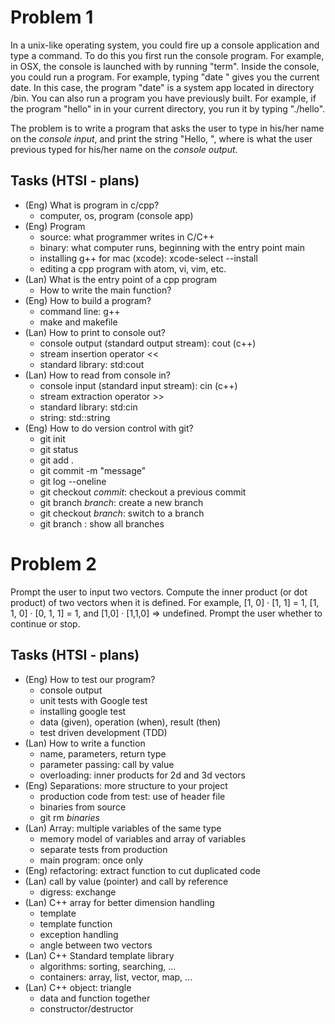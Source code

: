 # Problem 1

In a unix-like operating system, you could fire up a console application and type a command. To do this you first run the console program. For example, in OSX, the console is launched with by running "term". Inside the console, you could run a program. For example, typing "date <ret>" gives you the current date. In this case, the program "date" is a system app located in directory /bin. You can also run a program you have previously built. For example, if the program "hello" in in your current directory, you run it by typing "./hello".

The problem is to write a program that asks the user to type in his/her name on the _console input_, and print the string "Hello, <name>", where <name> is what the user previous typed for his/her name on the _console output_.

## Tasks (HTSI - plans)
- (Eng) What is program in c/cpp?
  - computer, os, program (console app)
- (Eng) Program
  - source: what programmer writes in C/C++
  - binary: what computer runs, beginning with the entry point main
  - installing g++ for mac (xcode): xcode-select --install
  - editing a cpp program with atom, vi, vim, etc.
- (Lan) What is the entry point of a cpp program
  - How to write the main function?
- (Eng) How to build a program?
  - command line: g++
  - make and makefile
- (Lan) How to print to console out?
  - console output (standard output stream): cout (c++)
  - stream insertion operator <<
  - standard library: std:cout
- (Lan) How to read from console in?
  - console input (standard input stream): cin (c++)
  - stream extraction operator >>
  - standard library: std:cin
  - string: std::string
- (Eng) How to do version control with git?
   - git init
   - git status
   - git add .
   - git commit -m "message"
   - git log --oneline
   - git checkout _commit_: checkout a previous commit
   - git branch _branch_: create a new branch
   - git checkout _branch_: switch to a branch
   - git branch : show all branches

# Problem 2
   Prompt the user to input two vectors. Compute the inner product (or dot product) of two vectors when it is defined. For example,
       [1, 0] · [1, 1] = 1,
       [1, 1, 0] · [0, 1, 1] = 1, and
       [1,0] · [1,1,0] => undefined.
   Prompt the user whether to continue or stop.

## Tasks (HTSI - plans)

- (Eng) How to test our program?
  - console output
  - unit tests with Google test
  - installing google test
  - data (given), operation (when), result (then)
  - test driven development (TDD)
- (Lan) How to write a function
  - name, parameters, return type
  - parameter passing: call by value
  - overloading: inner products for 2d and 3d vectors
- (Eng) Separations: more structure to your project
  - production code from test: use of header file
  - binaries from source
  - git rm _binaries_
- (Lan) Array: multiple variables of the same type
  - memory model of variables and array of variables
  - separate tests from production
  - main program: once only
- (Eng) refactoring: extract function to cut duplicated code
- (Lan) call by value (pointer) and call by reference
  - digress: exchange
- (Lan) C++ array for better dimension handling
  - template
  - template function
  - exception handling
  - angle between two vectors
- (Lan) C++ Standard template library
  - algorithms: sorting, searching, ...  
  - containers: array, list, vector, map, ...
- (Lan) C++ object: triangle
  - data and function together
  - constructor/destructor
